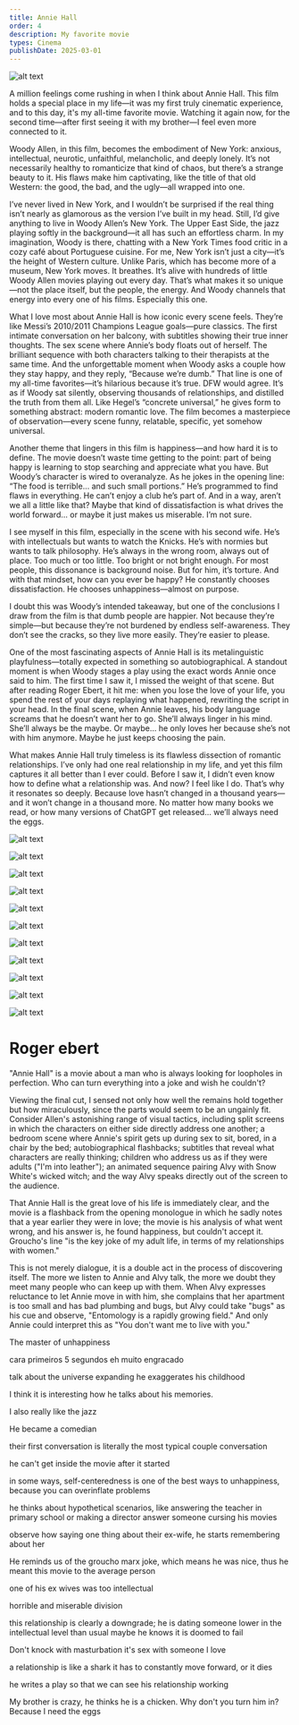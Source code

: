 ```yaml
---
title: Annie Hall
order: 4
description: My favorite movie
types: Cinema
publishDate: 2025-03-01
---
```


![alt text](image.png)

A million feelings come rushing in when I think about Annie Hall. This film holds a special place in my life—it was my first truly cinematic experience, and to this day, it's my all-time favorite movie. Watching it again now, for the second time—after first seeing it with my brother—I feel even more connected to it.

Woody Allen, in this film, becomes the embodiment of New York: anxious, intellectual, neurotic, unfaithful, melancholic, and deeply lonely. It’s not necessarily healthy to romanticize that kind of chaos, but there’s a strange beauty to it. His flaws make him captivating, like the title of that old Western: the good, the bad, and the ugly—all wrapped into one.

I’ve never lived in New York, and I wouldn’t be surprised if the real thing isn’t nearly as glamorous as the version I’ve built in my head. Still, I’d give anything to live in Woody Allen’s New York. The Upper East Side, the jazz playing softly in the background—it all has such an effortless charm. In my imagination, Woody is there, chatting with a New York Times food critic in a cozy café about Portuguese cuisine. For me, New York isn’t just a city—it’s the height of Western culture. Unlike Paris, which has become more of a museum, New York moves. It breathes. It’s alive with hundreds of little Woody Allen movies playing out every day. That’s what makes it so unique—not the place itself, but the people, the energy. And Woody channels that energy into every one of his films. Especially this one.

What I love most about Annie Hall is how iconic every scene feels. They’re like Messi’s 2010/2011 Champions League goals—pure classics. The first intimate conversation on her balcony, with subtitles showing their true inner thoughts. The sex scene where Annie’s body floats out of herself. The brilliant sequence with both characters talking to their therapists at the same time. And the unforgettable moment when Woody asks a couple how they stay happy, and they reply, “Because we’re dumb.” That line is one of my all-time favorites—it’s hilarious because it’s true. DFW would agree. It’s as if Woody sat silently, observing thousands of relationships, and distilled the truth from them all. Like Hegel’s “concrete universal,” he gives form to something abstract: modern romantic love. The film becomes a masterpiece of observation—every scene funny, relatable, specific, yet somehow universal.

Another theme that lingers in this film is happiness—and how hard it is to define. The movie doesn’t waste time getting to the point: part of being happy is learning to stop searching and appreciate what you have. But Woody’s character is wired to overanalyze. As he jokes in the opening line: “The food is terrible... and such small portions.” He’s programmed to find flaws in everything. He can’t enjoy a club he’s part of. And in a way, aren’t we all a little like that? Maybe that kind of dissatisfaction is what drives the world forward... or maybe it just makes us miserable. I’m not sure.

I see myself in this film, especially in the scene with his second wife. He’s with intellectuals but wants to watch the Knicks. He’s with normies but wants to talk philosophy. He’s always in the wrong room, always out of place. Too much or too little. Too bright or not bright enough. For most people, this dissonance is background noise. But for him, it’s torture. And with that mindset, how can you ever be happy? He constantly chooses dissatisfaction. He chooses unhappiness—almost on purpose.

I doubt this was Woody’s intended takeaway, but one of the conclusions I draw from the film is that dumb people are happier. Not because they’re simple—but because they’re not burdened by endless self-awareness. They don’t see the cracks, so they live more easily. They’re easier to please.

One of the most fascinating aspects of Annie Hall is its metalinguistic playfulness—totally expected in something so autobiographical. A standout moment is when Woody stages a play using the exact words Annie once said to him. The first time I saw it, I missed the weight of that scene. But after reading Roger Ebert, it hit me: when you lose the love of your life, you spend the rest of your days replaying what happened, rewriting the script in your head. In the final scene, when Annie leaves, his body language screams that he doesn’t want her to go. She’ll always linger in his mind. She’ll always be the maybe. Or maybe... he only loves her because she’s not with him anymore. Maybe he just keeps choosing the pain.

What makes Annie Hall truly timeless is its flawless dissection of romantic relationships. I’ve only had one real relationship in my life, and yet this film captures it all better than I ever could. Before I saw it, I didn’t even know how to define what a relationship was. And now? I feel like I do. That’s why it resonates so deeply. Because love hasn’t changed in a thousand years—and it won’t change in a thousand more. No matter how many books we read, or how many versions of ChatGPT get released… we’ll always need the eggs.

![alt text](1.png)

![alt text](2.png)

![alt text](4.png)

![alt text](5.png)

![alt text](6.png)

![alt text](7.png)

![alt text](9.jpeg)

![alt text](10.jpg)

![alt text](11.jpg)

![alt text](12.jpeg)

![alt text](13.jpg)

# Roger ebert

"Annie Hall" is a movie about a man who is always looking for loopholes in perfection. Who can turn everything into a joke and wish he couldn't?

Viewing the final cut, I sensed not only how well the remains hold together but how miraculously, since the parts would seem to be an ungainly fit. Consider Allen's astonishing range of visual tactics, including split screens in which the characters on either side directly address one another; a bedroom scene where Annie's spirit gets up during sex to sit, bored, in a chair by the bed; autobiographical flashbacks; subtitles that reveal what characters are really thinking; children who address us as if they were adults ("I'm into leather"); an animated sequence pairing Alvy with Snow White's wicked witch; and the way Alvy speaks directly out of the screen to the audience.

That Annie Hall is the great love of his life is immediately clear, and the movie is a flashback from the opening monologue in which he sadly notes that a year earlier they were in love; the movie is his analysis of what went wrong, and his answer is, he found happiness, but couldn't accept it. Groucho's line "is the key joke of my adult life, in terms of my relationships with women."

This is not merely dialogue, it is a double act in the process of discovering itself. The more we listen to Annie and Alvy talk, the more we doubt they meet many people who can keep up with them. When Alvy expresses reluctance to let Annie move in with him, she complains that her apartment is too small and has bad plumbing and bugs, but Alvy could take "bugs" as his cue and observe, "Entomology is a rapidly growing field." And only Annie could interpret this as "You don't want me to live with you."


The master of unhappiness

cara primeiros 5 segundos eh muito engracado

talk about the universe expanding
he exaggerates his childhood

I think it is interesting how he talks about his memories.

I also really like the jazz

He became a comedian

their first conversation is literally the most typical couple conversation

he can't get inside the movie after it started

in some ways, self-centeredness is one of the best ways to unhappiness, because you can overinflate problems

he thinks about hypothetical scenarios, like answering the teacher in primary school or making a director
answer someone cursing his movies

observe how saying one thing about their ex-wife, he starts remembering about her

He reminds us of the groucho marx joke, which means he was nice, thus he meant this movie to the average person

one of his ex wives was too intellectual

horrible and miserable division

this relationship is clearly a downgrade; he is dating someone lower 
in the intellectual level than usual
maybe he knows it is doomed to fail

Don't knock 
with 
masturbation it's sex with someone I love

a relationship is like a shark it has to constantly move forward, or it dies

he writes a play so that we can see his relationship working

My brother is crazy, he thinks he is a chicken. Why don't you turn him in?
Because I need the eggs